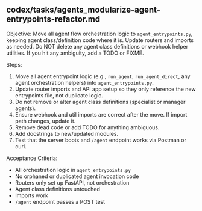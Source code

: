 ## codex/tasks/agents_modularize-agent-entrypoints-refactor.md

Objective:
Move all agent flow orchestration logic to `agent_entrypoints.py`, keeping agent class/definition code where it is. Update routers and imports as needed. Do NOT delete any agent class definitions or webhook helper utilities. If you hit any ambiguity, add a TODO or FIXME.

Steps:
1. Move all agent entrypoint logic (e.g., `run_agent`, `run_agent_direct`, any agent orchestration helpers) into `agent_entrypoints.py`.
2. Update router imports and API app setup so they only reference the new entrypoints file, not duplicate logic.
3. Do not remove or alter agent class definitions (specialist or manager agents).
4. Ensure webhook and util imports are correct after the move. If import path changes, update it.
5. Remove dead code or add TODO for anything ambiguous.
6. Add docstrings to new/updated modules.
7. Test that the server boots and `/agent` endpoint works via Postman or curl.

Acceptance Criteria:
- All orchestration logic in `agent_entrypoints.py`
- No orphaned or duplicated agent invocation code
- Routers only set up FastAPI, not orchestration
- Agent class definitions untouched
- Imports work
- `/agent` endpoint passes a POST test
